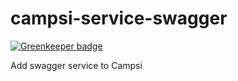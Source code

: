 # campsi-service-swagger

[![Greenkeeper badge](https://badges.greenkeeper.io/campsi/campsi-service-swagger.svg)](https://greenkeeper.io/)

Add swagger service to Campsi
